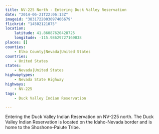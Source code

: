```yaml
---
title: NV-225 North - Entering Duck Valley Reservation
date: "2014-06-21T22:06:13Z"
imageid: "3831722003097406679"
flickrid: "14502121075"
location:
    latitude: 41.86087620428725
    longitude: -115.98629727169038
places: []
counties:
    - Elko County|Nevada|United States
countries:
    - United States
states:
    - Nevada|United States
highwaytypes:
    - Nevada State Highway
highways:
    - NV-225
tags:
    - Duck Valley Indian Reservation

---
```

Entering the Duck Valley Indian Reservation on NV-225 north.  The Duck Valley Indian Reservation is located on the Idaho-Nevada border and is home to the Shoshone-Paiute Tribe.